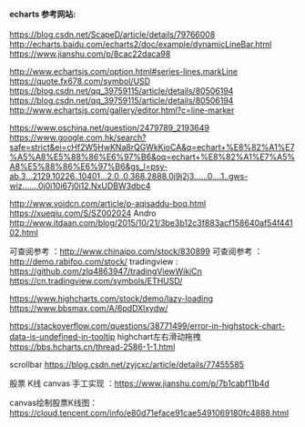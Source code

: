 #### echarts 参考网站:
https://blog.csdn.net/ScapeD/article/details/79766008
http://echarts.baidu.com/echarts2/doc/example/dynamicLineBar.html
https://www.jianshu.com/p/8cac22daca98

http://www.echartsjs.com/option.html#series-lines.markLine
https://quote.fx678.com/symbol/USD
https://blog.csdn.net/qq_39759115/article/details/80506194
https://blog.csdn.net/qq_39759115/article/details/80506194
http://www.echartsjs.com/gallery/editor.html?c=line-marker

https://www.oschina.net/question/2479789_2193649
https://www.google.com.hk/search?safe=strict&ei=cHf2W5HwKNa8rQGWkKioCA&q=echart+%E8%82%A1%E7%A5%A8%E5%88%86%E6%97%B6&oq=echart+%E8%82%A1%E7%A5%A8%E5%88%86%E6%97%B6&gs_l=psy-ab.3...2129.10226..10401...2.0..0.368.2888.0j9j2j3......0....1..gws-wiz.......0j0i10i67j0i12.NxUDBW3dbc4

http://www.voidcn.com/article/p-aqisaddu-boq.html
https://xueqiu.com/S/SZ002024
Andro http://www.itdaan.com/blog/2015/10/21/3be3b12c3f883acf158640af54f44102.html

可查阅参考 ：http://www.chinaipo.com/stock/830899
可查阅参考 ：http://demo.rabifoo.com/stock/
tradingview : https://github.com/zlq4863947/tradingViewWikiCn
https://cn.tradingview.com/symbols/ETHUSD/

https://www.highcharts.com/stock/demo/lazy-loading
https://www.bbsmax.com/A/6pdDXlxydw/


https://stackoverflow.com/questions/38771499/error-in-highstock-chart-data-is-undefined-in-tooltip
highchart左右滑动拖拽 https://bbs.hcharts.cn/thread-2586-1-1.html

scrollbar https://blog.csdn.net/zyjcxc/article/details/77455585

股票 K线 canvas 手工实现 ：https://www.jianshu.com/p/7b1cabf11b4d

 canvas绘制股票K线图： https://cloud.tencent.com/info/e80d71eface91cae5491069180fc4888.html
